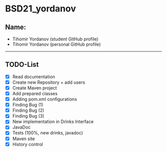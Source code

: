 # BSD21_yordanov

## Name:
* Tihomir Yordanov (student GitHub profile)
* Tihomir Yordanov (personal GitHub profile)

***

## TODO-List

- [x] Read documentation
- [x] Create new Repository + add users
- [x] Create Maven project
- [x] Add prepared classes
- [x] Adding pom.xml configurations
- [x] Finding Bug (1)
- [x] Finding Bug (2)
- [x] Finding Bug (3)
- [x] New implementation in Drinks Interface
- [x] JavaDoc
- [x] Tests (100%, new drinks, javadoc)
- [x] Maven site
- [x] History control